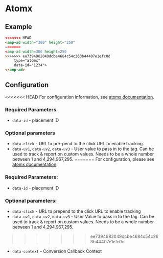<!---
Copyright 2016 The AMP HTML Authors. All Rights Reserved.

Licensed under the Apache License, Version 2.0 (the "License");
you may not use this file except in compliance with the License.
You may obtain a copy of the License at

      http://www.apache.org/licenses/LICENSE-2.0

Unless required by applicable law or agreed to in writing, software
distributed under the License is distributed on an "AS-IS" BASIS,
WITHOUT WARRANTIES OR CONDITIONS OF ANY KIND, either express or implied.
See the License for the specific language governing permissions and
limitations under the License.
-->

# Atomx

## Example

```html
<<<<<<< HEAD
<amp-ad width="300" height="250"
=======
<amp-ad width=300 height=250
>>>>>>> ee7394982049dcbe4684c54c263b44407e1efc0d
    type="atomx"
    data-id="1234">
</amp-ad>
```

## Configuration

<<<<<<< HEAD
For configuration information, see [atomx documentation](https://wiki.atomx.com/tags).

### Required Parameters

* `data-id` - placement ID

### Optional parameters

* `data-click` - URL to pre-pend to the click URL to enable tracking. 
* `data-uv1`, `data-uv2`, `data-uv3` - User value to pass in to the tag. Can be used to track & report on custom values. Needs to be a whole number between 1 and 4,294,967,295. 
=======
For configuration, please see [atomx documentation](https://wiki.atomx.com/tags).

### Required Parameters:
* `data-id` - placement ID

### Optional parameters:
* `data-click` - URL to prepend to the click URL to enable tracking 
* `data-uv1`, `data-uv2`, `data-uv3` - User Value to pass in to the tag. Can be used to track & report on custom values. Needs to be a whole number between 1 and 4,294,967,295. 
>>>>>>> ee7394982049dcbe4684c54c263b44407e1efc0d
* `data-context` - Conversion Callback Context

